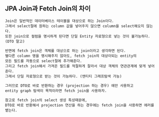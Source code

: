## JPA Join과 Fetch Join의 차이

    Join은 일반적인 데이터베이스 테이블을 대상으로 하는 Join이다.
    그래서 select절에 원하는 column 값을 넣어주지 않으면 column을 select해오지 않는다.
    또한 join으로 컬럼을 명시하게 된다면 단일 Entity 자료형으로 넣는 것이 불가능하다. (DTO 말고)

    반면에 fetch join은 객체를 대상으로 하는 join이라고 생각하면 된다.
    별다른 column 명을 명시해주지 않아도, fetch join의 대상이되는 entity의
    모든 필드를 자동으로 select절에 추가해준다.
    그리고 fetch join해서 가져온 필드를 적절하게 잘라서 대상 객체의 연관관계에 맞게 넣어준다.
    그래서 단일 자료형으로 받는 것이 가능하다. (엔티티 그래프탐색 가능)

    그러므로 DTO로 바로 반환하는 경우 (projection 하는 경우) 에만 사용하고
    entity graph 탐색이 목적이라면 fetch join을 사용하자.

    참고로 fetch join의 select 생성 특성때문에,
    DTO로 바로 반환해서 projection 연산을 하는 경우에는 fetch join을 사용하면 에러를 뱉는다.